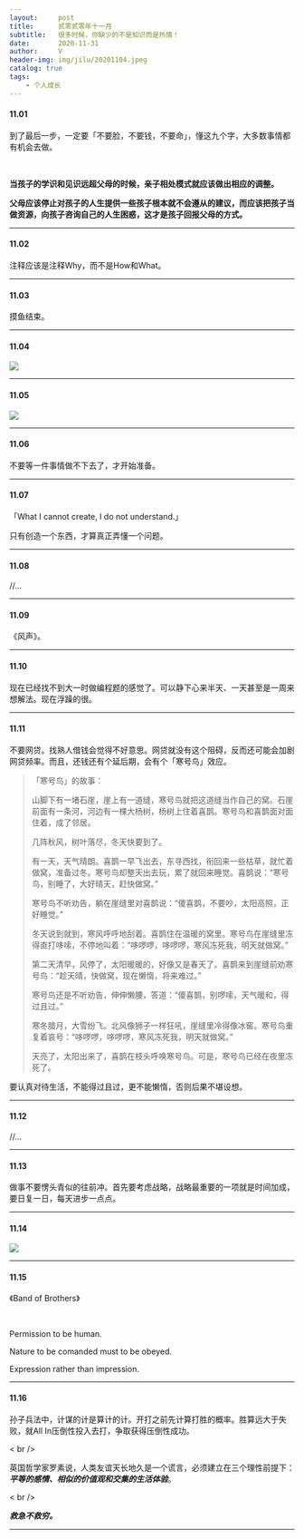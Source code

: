 ```yaml
---
layout:     post
title:      贰零贰零年十一月
subtitle:   很多时候，你缺少的不是知识而是热情！
date:       2020-11-31
author:     V
header-img: img/jilu/20201104.jpeg
catalog: true
tags:
    - 个人成长
---
```


#### 11.01

到了最后一步，一定要「不要脸，不要钱，不要命」，懂这九个字，大多数事情都有机会去做。

<br />

**当孩子的学识和见识远超父母的时候，亲子相处模式就应该做出相应的调整。**

**父母应该停止对孩子的人生提供一些孩子根本就不会遵从的建议，而应该把孩子当做资源，向孩子咨询自己的人生困惑，这才是孩子回报父母的方式。**

---

#### 11.02

注释应该是注释Why，而不是How和What。

---

#### 11.03

摸鱼结束。

---

#### 11.04

![](/img/jilu/20201104.jpeg)

---

#### 11.05

![](/img/jilu/20201105.jpeg)

---

#### 11.06

不要等一件事情做不下去了，才开始准备。

---

#### 11.07

「What I cannot create, I do not understand.」

只有创造一个东西，才算真正弄懂一个问题。

---

#### 11.08

//...

---

#### 11.09

《风声》。

---

#### 11.10

现在已经找不到大一时做编程题的感觉了。可以静下心来半天、一天甚至是一周来想解法。现在浮躁的很。

---

#### 11.11

不要网贷。找熟人借钱会觉得不好意思。网贷就没有这个阻碍，反而还可能会加剧网贷频率。而且，还钱还有个延后期，会有个「寒号鸟」效应。

>「寒号鸟」的故事：
>
>山脚下有一堵石崖，崖上有一道缝，寒号鸟就把这道缝当作自己的窝。石崖前面有一条河，河边有一棵大杨树，杨树上住着喜鹊。寒号鸟和喜鹊面对面住着，成了邻居。
>
>几阵秋风，树叶落尽，冬天快要到了。
>
>有一天，天气晴朗。喜鹊一早飞出去，东寻西找，衔回来一些枯草，就忙着做窝，准备过冬。寒号鸟却整天出去玩，累了就回来睡觉。喜鹊说：“寒号鸟，别睡了，大好晴天，赶快做窝。”
>
>寒号鸟不听劝告，躺在崖缝里对喜鹊说：“傻喜鹊，不要吵，太阳高照，正好睡觉。”
>
>冬天说到就到，寒风呼呼地刮着。喜鹊住在温暖的窝里。寒号鸟在崖缝里冻得直打哆嗦，不停地叫着：“哆啰啰，哆啰啰，寒风冻死我，明天就做窝。”
>
>第二天清早，风停了，太阳暖暖的，好像又是春天了。喜鹊来到崖缝前劝寒号鸟：“趁天晴，快做窝，现在懒惰，将来难过。”
>
>寒号鸟还是不听劝告，伸伸懒腰，答道：“傻喜鹊，别啰嗦，天气暖和，得过且过。”
>
>寒冬腊月，大雪纷飞。北风像狮子一样狂吼，崖缝里冷得像冰窖。寒号鸟重复着哀号：“哆啰啰，哆啰啰，寒风冻死我，明天就做窝。”
>
>天亮了，太阳出来了，喜鹊在枝头呼唤寒号鸟。可是，寒号鸟已经在夜里冻死了。

要认真对待生活，不能得过且过，更不能懒惰，否则后果不堪设想。

---

#### 11.12

//...

---

#### 11.13

做事不要愣头青似的往前冲。首先要考虑战略，战略最重要的一项就是时间加成，要日复一日，每天进步一点点。

---

#### 11.14

![](/img/jilu/20201114.jpeg)

---

#### 11.15

《Band of Brothers》

<br />

Permission to be human.

Nature to be comanded must to be obeyed.

Expression rather than impression.

---

#### 11.16

孙子兵法中，计谋的计是算计的计。开打之前先计算打胜的概率。胜算远大于失败，就All In压倒性投入去打，争取获得压倒性成功。

< br />

英国哲学家罗素说，人类友谊天长地久是一个谎言，必须建立在三个理性前提下：***平等的感情、相似的价值观和交集的生活体验***。

< br />

***救急不救穷。***

---